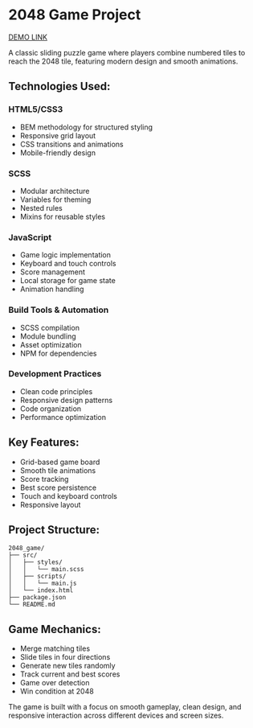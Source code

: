 # 2048 Game Project

[DEMO LINK](https://momos1703.github.io/2048_game/)

A classic sliding puzzle game where players combine numbered tiles to reach the 2048 tile, featuring modern design and smooth animations.

## Technologies Used:

### HTML5/CSS3
- BEM methodology for structured styling
- Responsive grid layout
- CSS transitions and animations
- Mobile-friendly design

### SCSS
- Modular architecture
- Variables for theming
- Nested rules
- Mixins for reusable styles

### JavaScript
- Game logic implementation
- Keyboard and touch controls
- Score management
- Local storage for game state
- Animation handling

### Build Tools & Automation
- SCSS compilation
- Module bundling
- Asset optimization
- NPM for dependencies

### Development Practices
- Clean code principles
- Responsive design patterns
- Code organization
- Performance optimization

## Key Features:
- Grid-based game board
- Smooth tile animations
- Score tracking
- Best score persistence
- Touch and keyboard controls
- Responsive layout

## Project Structure:
```
2048_game/
├── src/
│   ├── styles/
│   │   └── main.scss
│   ├── scripts/
│   │   └── main.js
│   └── index.html
├── package.json
└── README.md
```

## Game Mechanics:
- Merge matching tiles
- Slide tiles in four directions
- Generate new tiles randomly
- Track current and best scores
- Game over detection
- Win condition at 2048

The game is built with a focus on smooth gameplay, clean design, and responsive interaction across different devices and screen sizes.

